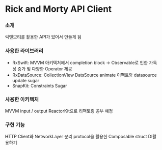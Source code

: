 # Rick and Morty API Client
### 소개
릭앤모티를 활용한 API가 있어서 만들게 됨

### 사용한 라이브러리
- RxSwift: MVVM 아키텍처에서 completion block -> Observable로 인한 가독성 증가 및 다양한 Operator 제공
- RxDataSource: CollectionView DatsSource animate 이펙트와 datasource update sugar
- SnapKit: Constraints Sugar
### 사용한 아키텍처
MVVM input / output
ReactorKit으로 리팩토링 공부 예정
### 구현 기능
HTTP Client와 NetworkLayer 분리
protocol을 활용한 Composable struct
DI활용하기

